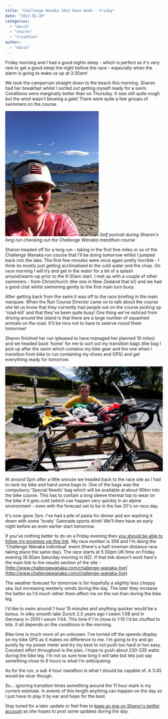 ```yaml
---
title: "Challenge Wanaka 2012 Race Week - Friday"
date: "2012-01-20"
categories: 
  - "david"
  - "sharon"
  - "triathlon"
author: 
  - "david"
---
```


Friday morning and I had a good nights sleep - which is perfect as it's very rare to get a good sleep the night before the race - especially when the alarm is going to wake us up at 3:30am!

We took the campervan straight down to the beach this morning. Sharon had her breakfast whilst I sorted out getting myself ready for a swim. Conditions were marginally better than on Thursday. It was still quite rough but the wind wasn't blowing a gale! There were quite a few groups of swimmers on the course.

![Self portrait during Sharon's long run checking out the Challenge Wanaka marathon course](/images/2012/20120120-0360-299x400.jpg)
*Self portrait during Sharon's long run checking out the Challenge Wanaka marathon course*

Sharon headed off for a long run - taking in the first five miles or so of the Challenge Wanaka run course that I'll be doing tomorrow whilst I jumped back into the lake. The first few minutes were once again pretty horrible - I think its mostly just getting acclimatised to the cold water and the chop. On race morning I will try and get in the water for a bit of a splash around/warm-up prior to the 6:30am start. I met up with a couple of other swimmers - from Christchurch (the one in New Zealand that is!) and we had a good chat whilst swimming gently to the first main turn buoy.

After getting back from the swim it was off to the race briefing in the main marquee. When the Run Course Director came on to talk about the course she let us know that they currently had people out on the course picking up 'road-kill' and that they've been quite busy! One thing we've noticed from driving around the island is that there are a large number of squashed animals on the road. It'll be nice not to have to swerve round them tomorrow!

Sharon finished her run (pleased to have managed her planned 10 miles) and we headed back 'home' for me to sort out my transition bags (the bag I pick up after the swim which contains my bike gear and the one when I transition from bike to run containing my shoes and GPS) and get everything ready for tomorrow.

![](/images/2012/20120120-4112-640x426.jpg "20120120-4112")

At around 5pm after a little snooze we headed back to the race site as I had to rack my bike and hand some bags in. One of the bags was the compulsory 'Special Needs' bag which will be available at about 90km into the bike course. This has to contain a long sleeve thermal top to wear on the bike if it gets cold (which can happen very quickly in an alpine environment - even with the forecast set to be in the low 20's on race day.

It's now gone 7pm. I've had a pile of pasta for dinner and am washing it down with some 'lovely' Gatorade sports drink! We'll then have an early night before an even earlier start tomorrow.

If you've nothing better to do on a Friday evening then [you should be able to follow my progress via this link](http://www.sportsplits.com/MyResults.aspx?CId=34&RId=214&EId=1&AId=31896). My race number is 358 and I'm doing the 'Challenge Wanaka Individual' event (there's a half-ironman distance race taking place the same day). The race starts at 5:30pm UK time on Friday evening (6:30am Saturday morning in NZ). If that link doesn't work here's the main link to the results section of the site - [http://www.challengewanaka.com/challenge-wanaka-live](http://www.challengewanaka.com/challenge-wanaka-live)

The weather forecast for tomorrow is for hopefully a slightly less choppy sea, but increasing westerly winds during the day. The later they increase the better as I'd much rather them affect me on the run than during the bike leg.

I'd like to swim around 1 hour 15 minutes and anything quicker would be a bonus. In silky smooth lake Zurich 2.5 years ago I swam 1:08 and in Germany in 2010 I swum 1:04. This time if I'm close to 1:10 I'd be chuffed to bits. It all depends on the conditions in the morning.

Bike time is much more of an unknown. I've turned off the speedo display on my bike GPS as it makes no difference to me. I'm going to try and go purely by my power meter and try my best to not push too hard or too easy. Constant effort throughout is the plan. I hope to push about 230-235 watts during the bike leg. I'm not so sure how long it will take but lets just say something close to 6 hours is what I'm anticipating.

As for the run, a sub 4 hour marathon is what I should be capable of. A 3:45 would be nicer though.

So... ignoring transition times something around the 11 hour mark is my current estimate. In events of this length anything can happen on the day so I just have to play it by ear and hope for the best.

Stay tuned for a later update or feel free to [keep an eye on Sharon's twitter account](http://twitter.com/mrsfunkin) as she hopes to post some updates during the day.
